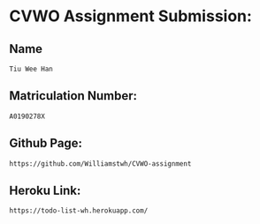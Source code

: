 # CVWO Assignment Submission:

## Name

```
Tiu Wee Han
```
## Matriculation Number:

```
A0190278X
```
## Github Page:

```
https://github.com/Williamstwh/CVWO-assignment
```
## Heroku Link:

```
https://todo-list-wh.herokuapp.com/
```
